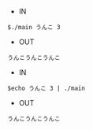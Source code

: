 - IN

```
$./main うんこ 3
```

- OUT

```
うんこうんこうんこ
```

- IN

```
$echo うんこ 3 | ./main
```

- OUT

```
うんこうんこうんこ
```
